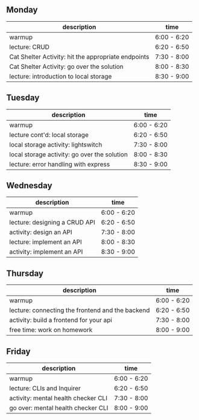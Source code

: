 ## Monday
| description                                         | time        |
| --------------------------------------------------- | ----------- |
| warmup                                              | 6:00 - 6:20 |
| lecture: CRUD                                       | 6:20 - 6:50 |
| Cat Shelter Activity: hit the appropriate endpoints | 7:30 - 8:00 |
| Cat Shelter Activity: go over the solution          | 8:00 - 8:30 |
| lecture: introduction to local storage              | 8:30 - 9:00 |
## Tuesday
| description                                  | time        |
| -------------------------------------------- | ----------- |
| warmup                                       | 6:00 - 6:20 |
| lecture cont'd: local storage                | 6:20 - 6:50 |
| local storage activity: lightswitch          | 7:30 - 8:00 |
| local storage activity: go over the solution | 8:00 - 8:30 |
| lecture: error handling with express         | 8:30 - 9:00 |
## Wednesday
| description                   | time        |
| ----------------------------- | ----------- |
| warmup                        | 6:00 - 6:20 |
| lecture: designing a CRUD API | 6:20 - 6:50 |
| activity: design an API       | 7:30 - 8:00 |
| lecture: implement an API     | 8:00 - 8:30 |
| activity: implement an API    | 8:30 - 9:00 |
## Thursday
| description                                      | time        |
| ------------------------------------------------ | ----------- |
| warmup                                           | 6:00 - 6:20 |
| lecture: connecting the frontend and the backend | 6:20 - 6:50 |
| activity: build a frontend for your api          | 7:30 - 8:00 |
| free time: work on homework                      | 8:00 - 9:00 |
## Friday
| description                         | time        |
| ----------------------------------- | ----------- |
| warmup                              | 6:00 - 6:20 |
| lecture: CLIs and Inquirer          | 6:20 - 6:50 |
| activity: mental health checker CLI | 7:30 - 8:00 |
| go over: mental health checker CLI  | 8:00 - 9:00 |
